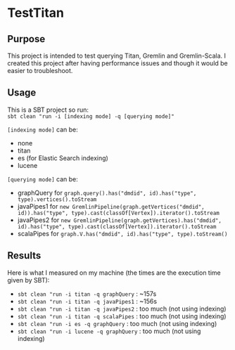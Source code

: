 TestTitan
=========

Purpose
-------
This project is intended to test querying Titan, Gremlin and Gremlin-Scala.
I created this project after having performance issues and though it would be easier to troubleshoot.

Usage
-----
This is a SBT project so run:  
`sbt clean "run -i [indexing mode] -q [querying mode]"`

`[indexing mode]` can be:

- none
- titan
- es (for Elastic Search indexing)
- lucene
 
`[querying mode]` can be:

- graphQuery for `graph.query().has("dmdid", id).has("type", type).vertices().toStream`
- javaPipes1 for `new GremlinPipeline(graph.getVertices("dmdid", id)).has("type", type).cast(classOf[Vertex]).iterator().toStream`
- javaPipes2 for `new GremlinPipeline(graph.getVertices).has("dmdid", id).has("type", type).cast(classOf[Vertex]).iterator().toStream`
- scalaPipes for `graph.V.has("dmdid", id).has("type", type).toStream()`

Results
-------
Here is what I measured on my machine (the times are the execution time given by SBT):

- `sbt clean "run -i titan -q graphQuery` : ~157s
- `sbt clean "run -i titan -q javaPipes1` : ~156s
- `sbt clean "run -i titan -q javaPipes2` : too much (not using indexing)
- `sbt clean "run -i titan -q scalaPipes` : too much (not using indexing)
- `sbt clean "run -i es -q graphQuery` : too much (not using indexing)
- `sbt clean "run -i lucene -q graphQuery` : too much (not using indexing)
